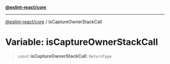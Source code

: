 [**@eslint-react/core**](../README.md)

***

[@eslint-react/core](../README.md) / isCaptureOwnerStackCall

# Variable: isCaptureOwnerStackCall

> `const` **isCaptureOwnerStackCall**: `ReturnType`
